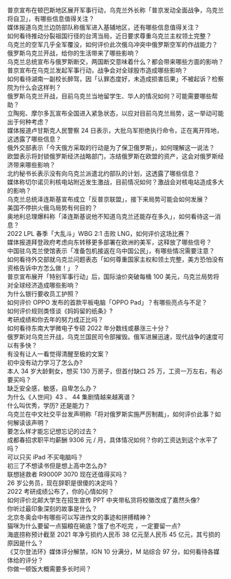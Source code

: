 普京宣布在顿巴斯地区展开军事行动，乌克兰外长称「普京发动全面战争，乌克兰将自卫」，有哪些信息值得关注？  
媒体报道乌克兰边防部队称俄军进入基辅地区，还有哪些信息值得关注？  
如何看待推动分裂祖国行径的台湾当局，近日要求尊重乌克兰主权领土完整？  
乌克兰的空军几乎全军覆没，如何评价此次俄乌冲突中俄罗斯空军的作战能力？  
俄罗斯乌克兰开战，给你的生活带来了哪些影响？  
乌克兰总统宣布与俄罗斯断交，两国断交意味着什么？都会带来哪些方面的影响？  
普京宣布在乌克兰发起军事行动，战争会对全球股市造成哪些影响？  
如何看待湖南一副校长醉驾，因「认罪态度好，未造成损害后果」不被起诉？检察院为什么会这样判？  
俄罗斯乌克兰开战，目前乌克兰当地留学生、华人的情况如何？可能需要哪些帮助？  
立陶宛、摩尔多瓦宣布全国进入紧急状态，以应对目前乌克兰局势，这一举动可能出于何种考虑？  
媒体报道卢甘斯克人民警察 24 日表示，大批乌军拒绝执行命令，正在离开阵地，这透露了哪些信息？  
俄外交部表示「今天俄方采取的行动是为了保卫俄罗斯」，如何理解这一说法？  
欧盟表示将封锁俄罗斯经济战略部门，冻结俄罗斯在欧盟的资产，这会对俄罗斯经济带来哪些影响？  
北约秘书长表示没有向乌克兰派遣北约部队的计划，这透露了哪些信息？  
媒体称切尔诺贝利核电站附近发生激战，目前情况如何？激战会对核电站造成多大的影响？  
乌克兰总统泽连斯基宣布成立「反普京联盟」，接下来局势可能会如何发展？  
美国不停拱火俄乌局势有何目的？  
奥地利总理爆料称「泽连斯基说他不知道乌克兰还能存在多久」，如何看待这一消息？  
2022 LPL 春季「大乱斗」WBG 2:1 击败 LNG，如何评价这场比赛？  
媒体报道拜登政府考虑向东转移更多部署在欧洲的美军，这释放了哪些信号？  
中国驻乌克兰使馆表示「准备包机接返在乌中国公民」，有哪些情况需要注意？  
如何看待外交部就乌克兰问题表态「如何尊重国家主权和领土完整，美方恐怕没有资格告诉中方怎么做！」？  
普京宣布展开「特别军事行动」后，国际油价突破每桶 100 美元，乌克兰局势将对全球经济造成哪些影响？  
为什么银行要收员工护照？  
如何评价 OPPO 发布的首款平板电脑「OPPO Pad」？有哪些亮点与不足？  
如何评价规则类怪谈《妈妈留的纸条》?  
考研成绩和你去年的努力成正比吗？  
如何看待东南大学微电子专硕 2022 年分数线或暴涨三十分？  
俄罗斯对乌克兰开战，乌克兰国民司令部摧毁。俄军进展迅速，现代战争的速度可以有多快？  
有没有让人一看觉得清醒至极的文案？  
初中没有动力学习了怎么办?  
本人 34 岁大龄剩女，想买 130 万房子，但首付缺口 25 万，工资一万左右，有必要买吗？  
缺乏安全感，敏感，自卑怎么办？  
为什么《人世间》43 、 44 集剧情越来越离谱？  
什么叫优秀，学历? 还是能力？  
乌克兰在中文社交平台发声明称「将对俄罗斯实施严厉制裁」，如何评价此事？如何解读该声明？  
要怎么样才能忘记想忘记的过去？  
成都春招求职平均薪酬 9306 元 / 月，具体情况如何？你的工资达到这个水平了吗？  
可以只买 iPad 不买电脑吗？  
初三了不想读书但是想上高中怎么办?  
联想拯救者 R9000P 3070 现在还值得买吗？  
26 岁公务员，现在辞职是很傻的决定吗？  
2022 考研成绩公布了，你的心情如何？  
如何评价北邮大学生在招生宣传 PPT 中夹带私货将校徽改成了嘉然头像?  
你听过最印象深刻的故事是什么？  
北京冬奥会中有哪些可以写进作文的事迹和拼搏精神？  
猫咪为什么要留一点猫粮在碗底？饿了也不吃完 ，一定要留一点?  
海底捞称预计截至 2021 年净亏损约人民币 38 亿元至人民币 45 亿元，其亏损的原因是什么？  
《艾尔登法环》媒体评分解禁，IGN 10 分满分，M 站综合 97 分，如何看待各媒体给的评分？  
你做一顿饭大概需要多长时间？  
